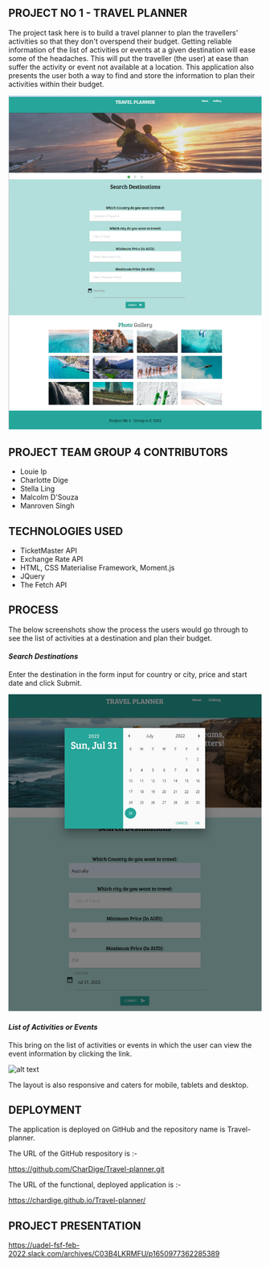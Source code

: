 ## PROJECT NO 1 - TRAVEL PLANNER

The project task here is to build a travel planner to plan the travellers' activities so that they don't overspend their budget.  Getting reliable information of the list of activities or events at a given destination will ease some of the headaches.  This will put the traveller (the user) at ease than suffer the activity or event not available at a location.  This application also presents the user both a way to find and store the information to plan their activities within their budget.


 ![alt text](images/image13.png)

## PROJECT TEAM GROUP 4 CONTRIBUTORS

* Louie Ip
* Charlotte Dige
* Stella Ling
* Malcolm D'Souza
* Manroven Singh

## TECHNOLOGIES USED

* TicketMaster API
* Exchange Rate API
* HTML, CSS Materialise Framework, Moment.js
* JQuery
* The Fetch API

## PROCESS

 The below screenshots show the process the users would go through to see the list of activities at a destination and plan their budget. 

#### <em>Search Destinations</em> 
Enter the destination in the form input for country or city, price and start date and click Submit.
   

![alt text](images/Image14.png)
       
#### <em>List of Activities or Events</em> 
This bring on the list of activities or events in which the user can view the event information by clicking the link.

![alt text](images/Image015.png)

The layout is also responsive and caters for mobile, tablets and desktop. 

## DEPLOYMENT

The application is deployed on GitHub and the repository name is Travel-planner.

The URL of the GitHub respository is :-

https://github.com/CharDige/Travel-planner.git

The URL of the functional, deployed application is :-

https://chardige.github.io/Travel-planner/


## PROJECT PRESENTATION

https://uadel-fsf-feb-2022.slack.com/archives/C03B4LKRMFU/p1650977362285389

